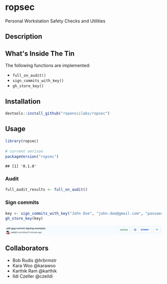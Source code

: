 
ropsec
======

Personal Workstation Safety Checks and Utilities

Description
-----------

What's Inside The Tin
---------------------

The following functions are implemented:

-   `full_on_audit()`
-   `sign_commits_with_key()`
-   `gh_store_key()`

Installation
------------

``` r
devtools::install_github("ropenscilabs/ropsec")
```

Usage
-----

``` r
library(ropsec)

# current verison
packageVersion("ropsec")
```

    ## [1] '0.1.0'

### Audit

``` r
full_audit_results <- full_on_audit()
```

### Sign commits

``` r
key <- sign_commits_with_key("John Doe", "john.doe@gmail.com", "password")
gh_store_key(key)
```

<img src="man/figures/signed_commit.png" align="center"/>

Collaborators
-------------

-   Bob Rudis @hrbrmstr
-   Kara Woo @karawoo
-   Karthik Ram @karthik
-   Ildi Czeller @czeildi

